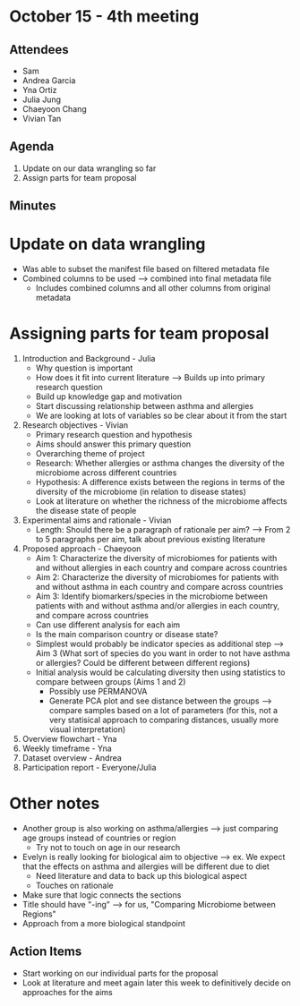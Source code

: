# October 15 - 4th meeting

## Attendees
- Sam
- Andrea Garcia
- Yna Ortiz
- Julia Jung
- Chaeyoon Chang
- Vivian Tan 

## Agenda
1) Update on our data wrangling so far
2) Assign parts for team proposal
   
## Minutes
# Update on data wrangling
- Was able to subset the manifest file based on filtered metadata file
- Combined columns to be used --> combined into final metadata file
  - Includes combined columns and all other columns from original metadata

# Assigning parts for team proposal 
1) Introduction and Background - Julia
   - Why question is important
   - How does it fit into current literature --> Builds up into primary research question
   - Build up knowledge gap and motivation
   - Start discussing relationship between asthma and allergies
   - We are looking at lots of variables so be clear about it from the start
2) Research objectives - Vivian
   - Primary research question and hypothesis
   - Aims should answer this primary question
   - Overarching theme of project
   - Research: Whether allergies or asthma changes the diversity of the microbiome across different countries
   - Hypothesis: A difference exists between the regions in terms of the diversity of the microbiome (in relation to disease states)
   - Look at literature on whether the richness of the microbiome affects the disease state of people 
3) Experimental aims and rationale - Vivian
   - Length: Should there be a paragraph of rationale per aim? --> From 2 to 5 paragraphs per aim, talk about previous existing literature
4) Proposed approach - Chaeyoon
   - Aim 1: Characterize the diversity of microbiomes for patients with and without allergies in each country and compare across countries
   - Aim 2: Characterize the diversity of microbiomes for patients with and without asthma in each country and compare across countries 
   - Aim 3: Identify biomarkers/species in the microbiome between patients with and without asthma and/or allergies in each country, and compare across countries
   - Can use different analysis for each aim
   - Is the main comparison country or disease state?
   - Simplest would probably be indicator species as additional step --> Aim 3 (What sort of species do you want in order to not have asthma or allergies? Could be different between different regions)
   - Initial analysis would be calculating diversity then using statistics to compare between groups (Aims 1 and 2)
     - Possibly use PERMANOVA
     - Generate PCA plot and see distance between the groups --> compare samples based on a lot of parameters (for this, not a very statisical approach to comparing distances, usually more visual interpretation) 
6) Overview flowchart - Yna
7) Weekly timeframe - Yna
8) Dataset overview - Andrea
9) Participation report - Everyone/Julia

# Other notes
- Another group is also working on asthma/allergies --> just comparing age groups instead of countries or region
  - Try not to touch on age in our research
- Evelyn is really looking for biological aim to objective --> ex. We expect that the effects on asthma and allergies will be different due to diet
  - Need literature and data to back up this biological aspect
  - Touches on rationale
- Make sure that logic connects the sections
- Title should have "-ing" --> for us, "Comparing Microbiome between Regions"
- Approach from a more biological standpoint
 
 ## Action Items
- Start working on our individual parts for the proposal
- Look at literature and meet again later this week to definitively decide on approaches for the aims
